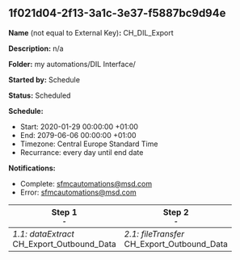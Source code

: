 ## 1f021d04-2f13-3a1c-3e37-f5887bc9d94e

**Name** (not equal to External Key)**:** CH_DIL_Export

**Description:** n/a

**Folder:** my automations/DIL Interface/

**Started by:** Schedule

**Status:** Scheduled

**Schedule:**

* Start: 2020-01-29 00:00:00 +01:00
* End: 2079-06-06 00:00:00 +01:00
* Timezone: Central Europe Standard Time
* Recurrance: every day until end date

**Notifications:**

* Complete: sfmcautomations@msd.com
* Error: sfmcautomations@msd.com

| Step 1<br>_<small>-</small>_ | Step 2<br>_<small>-</small>_ |
| --- | --- |
| _1.1: dataExtract_<br>CH_Export_Outbound_Data | _2.1: fileTransfer_<br>CH_Export_Outbound_Data |
